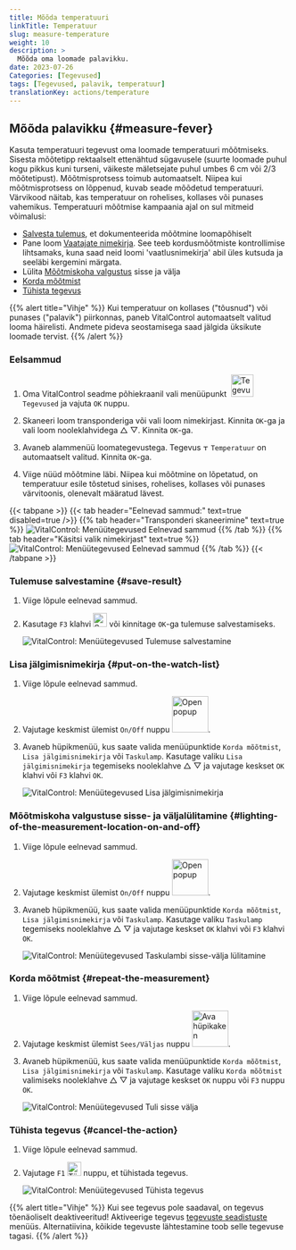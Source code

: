 ```yaml
---
title: Mõõda temperatuuri
linkTitle: Temperatuur
slug: measure-temperature
weight: 10
description: >
  Mõõda oma loomade palavikku.
date: 2023-07-26
Categories: [Tegevused]
tags: [Tegevused, palavik, temperatuur]
translationKey: actions/temperature
---
```


## Mõõda palavikku {#measure-fever}

Kasuta temperatuuri tegevust oma loomade temperatuuri mõõtmiseks. Sisesta mõõtetipp rektaalselt ettenähtud sügavusele (suurte loomade puhul kogu pikkus kuni turseni, väikeste mäletsejate puhul umbes 6 cm või 2/3 mõõtetipust). Mõõtmisprotsess toimub automaatselt. Niipea kui mõõtmisprotsess on lõppenud, kuvab seade mõõdetud temperatuuri. Värvikood näitab, kas temperatuur on rohelises, kollases või punases vahemikus. Temperatuuri mõõtmise kampaania ajal on sul mitmeid võimalusi:

- [Salvesta tulemus](#save-result), et dokumenteerida mõõtmine loomapõhiselt
- Pane loom [Vaatajate nimekirja](#put-on-the-watch-list). See teeb kordusmõõtmiste kontrollimise lihtsamaks, kuna saad neid loomi 'vaatlusnimekirja' abil üles kutsuda ja seeläbi kergemini märgata.
- Lülita [Mõõtmiskoha valgustus](#lighting-of-the-measurement-location-on-and-off) sisse ja välja
- [Korda mõõtmist](#repeat-the-measurement)
- [Tühista tegevus](#cancel-the-action)

{{% alert title="Vihje" %}}
Kui temperatuur on kollases ("tõusnud") või punases ("palavik") piirkonnas, paneb VitalControl automaatselt valitud looma häirelisti. Andmete pideva seostamisega saad jälgida üksikute loomade tervist.
{{% /alert %}}

### Eelsammud

1. Oma VitalControl seadme põhiekraanil vali menüüpunkt &nbsp;<img src="/icons/actions.svg" width="40" align="bottom" alt="Tegevused" /> `Tegevused` ja vajuta `OK` nuppu.

2. Skaneeri loom transponderiga või vali loom nimekirjast. Kinnita `OK`-ga ja vali loom nooleklahvidega △ ▽. Kinnita `OK`-ga.

3. Avaneb alammenüü loomategevustega. Tegevus <img src="/icons/actions/temperature.svg" width="10" align="bottom" alt="Temperatuur" /> `Temperatuur` on automaatselt valitud. Kinnita `OK`-ga.

4. Viige nüüd mõõtmine läbi. Niipea kui mõõtmine on lõpetatud, on temperatuur esile tõstetud sinises, rohelises, kollases või punases värvitoonis, olenevalt määratud lävest.

{{< tabpane >}}
{{< tab header="Eelnevad sammud:" text=true disabled=true />}}
{{% tab header="Transponderi skaneerimine" text=true %}}
![VitalControl: Menüütegevused Eelnevad sammud](../images/firststeps-scan.png "Eelnevad sammud")
{{% /tab %}}
{{% tab header="Käsitsi valik nimekirjast" text=true %}}
![VitalControl: Menüütegevused Eelnevad sammud](../images/firststeps.png "Eelnevad sammud")
{{% /tab %}}
{{< /tabpane >}}

### Tulemuse salvestamine {#save-result}

1. Viige lõpule eelnevad sammud.

2. Kasutage `F3` klahvi <img src="/icons/footer/save.svg" width="25" align="bottom" alt="Save" /> või kinnitage `OK`-ga tulemuse salvestamiseks.

    ![VitalControl: Menüütegevused Tulemuse salvestamine](../images/saveresults.png "Tulemuse salvestamine")

### Lisa jälgimisnimekirja {#put-on-the-watch-list}

1. Viige lõpule eelnevad sammud.

2. Vajutage keskmist ülemist `On/Off` nuppu <img src="/icons/footer/repeat_add_to_watch.svg" width="65" align="bottom" alt="Open popup" />.

3. Avaneb hüpikmenüü, kus saate valida menüüpunktide `Korda mõõtmist`, `Lisa jälgimisnimekirja` või `Taskulamp`. Kasutage valiku `Lisa jälgimisnimekirja` tegemiseks nooleklahve △ ▽ ja vajutage keskset `OK` klahvi või `F3` klahvi `OK`.

    ![VitalControl: Menüütegevused Lisa jälgimisnimekirja](../images/watchlist.png "Lisa jälgimisnimekirja")

### Mõõtmiskoha valgustuse sisse- ja väljalülitamine {#lighting-of-the-measurement-location-on-and-off}

1. Viige lõpule eelnevad sammud.

2. Vajutage keskmist ülemist `On/Off` nuppu <img src="/icons/footer/repeat_add_to_watch.svg" width="65" align="bottom" alt="Open popup" />.

3. Avaneb hüpikmenüü, kus saate valida menüüpunktide `Korda mõõtmist`, `Lisa jälgimisnimekirja` või `Taskulamp`. Kasutage valiku `Taskulamp` tegemiseks nooleklahve △ ▽ ja vajutage keskset `OK` klahvi või `F3` klahvi `OK`.

    ![VitalControl: Menüütegevused Taskulambi sisse-välja lülitamine](../images/light.png "Taskulambi sisse-välja lülitamine")

### Korda mõõtmist {#repeat-the-measurement}

1. Viige lõpule eelnevad sammud.

2. Vajutage keskmist ülemist `Sees/Väljas` nuppu <img src="/icons/footer/repeat_add_to_watch.svg" width="65" align="bottom" alt="Ava hüpikaken" />.

3. Avaneb hüpikmenüü, kus saate valida menüüpunktide `Korda mõõtmist`, `Lisa jälgimisnimekirja` või `Taskulamp`. Kasutage valiku `Korda mõõtmist` valimiseks nooleklahve △ ▽ ja vajutage keskset `OK` nuppu või `F3` nuppu `OK`.

    ![VitalControl: Menüütegevused Tuli sisse välja](../images/repeat.png "Tuli sisse välja")

### Tühista tegevus {#cancel-the-action}

1. Viige lõpule eelnevad sammud.

2. Vajutage `F1` <img src="/icons/footer/cancel.svg" width="25" align="bottom" alt="Tühista" /> nuppu, et tühistada tegevus.

    ![VitalControl: Menüütegevused Tühista tegevus](../images/saveresults.png "Tühista tegevus")

{{% alert title="Vihje" %}}
Kui see tegevus pole saadaval, on tegevus tõenäoliselt deaktiveeritud! Aktiveerige tegevus [tegevuste seadistuste](../setting/) menüüs. Alternatiivina, kõikide tegevuste lähtestamine toob selle tegevuse tagasi.
{{% /alert %}}
